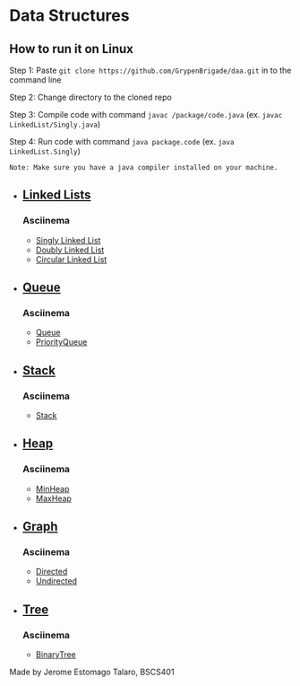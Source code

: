 # Data Structures

## How to run it on Linux
Step 1: Paste `git clone https://github.com/GrypenBrigade/daa.git` in to the command line

Step 2: Change directory to the cloned repo

Step 3: Compile code with command `javac /package/code.java` (ex. `javac LinkedList/Singly.java`)

Step 4: Run code with command `java package.code` (ex. `java LinkedList.Singly`)

`Note: Make sure you have a java compiler installed on your machine.`


- ## [Linked Lists](LinkedList/LinkedList.md)
    ### Asciinema
    - [Singly Linked List](https://asciinema.org/a/pTFhxRVdWJ2iEwlfuTy9UOF8t)
    - [Doubly Linked List](https://asciinema.org/a/WCCF3nUClF6DUUcp5XZtr62i3)
    - [Circular Linked List](https://asciinema.org/a/16458NthWSRtkHGKisK4Yyp1Z)
- ## [Queue](Queue/Queue.md)
    ### Asciinema
    - [Queue](https://asciinema.org/a/Yv8RUQMp9XlsErAccV0PagMRl)
    - [PriorityQueue](https://asciinema.org/a/ced7ShaJs4KpKfREja2Udhibe)
- ## [Stack](Stack/Stack.md)
    ### Asciinema
    - [Stack](https://asciinema.org/a/bWtbWTwnZBOmSxjYrqNMI3Q2v)
- ## [Heap](Heap/Heap.md)
    ### Asciinema
    - [MinHeap](https://asciinema.org/a/7BpRnIswGyWU8KN40wUqHs6Im)
    - [MaxHeap](https://asciinema.org/a/UjTgDiSTLwSnCX9c6VFCLx9U4)
- ## [Graph](Graph/Graph.md)
    ### Asciinema
    - [Directed](https://asciinema.org/a/Z0QEQ8vtKLxfe5ZU01tyF1TUz)
    - [Undirected](https://asciinema.org/a/wqNmlqR5e5LSI5oIfQwLM8GNy)
- ## [Tree](Tree/Tree.md)
    ### Asciinema
    - [BinaryTree](https://asciinema.org/a/7C8kLTRuF9mmym0ehTF9no3mU)

Made by Jerome Estomago Talaro, BSCS401
